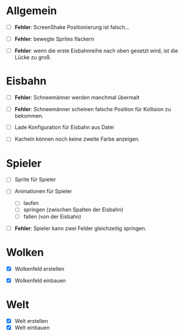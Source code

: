 # Allgemein

* [ ] **Fehler**: ScreenShake Positionierung ist falsch...
* [ ] **Fehler**: bewegte Sprites flackern
* [ ] **Fehler**: wenn die erste Eisbahnreihe nach oben gesetzt wird, ist die Lücke zu groß.


# Eisbahn

* [ ] **Fehler**: Schneemänner werden manchmal übermalt
* [ ] **Fehler**: Schneemänner scheinen falsche Position für Kollision zu bekommen.
* [ ] Lade Konfiguration für Eisbahn aus Datei
* [ ] Kacheln können noch keine zweite Farbe anzeigen.


# Spieler

* [ ] Sprite für Spieler
* [ ] Animationen für Spieler
	* [ ] laufen
	* [ ] springen (zwischen Spalten der Eisbahn)
	* [ ] fallen (von der Eisbahn)
* [ ] **Fehler**: Spieler kann zwei Felder gleichzeitig springen.


# Wolken

* [x] Wolkenfeld erstellen
* [x] Wolkenfeld einbauen


# Welt

* [x] Welt erstellen
* [x] Welt einbauen
